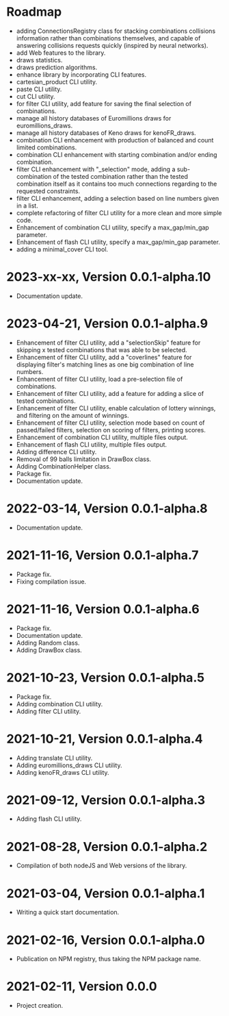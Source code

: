 Roadmap
=======
* adding ConnectionsRegistry class for stacking combinations collisions information rather than combinations themselves, and capable of answering collisions requests quickly (inspired by neural networks).
* add Web features to the library.
* draws statistics.
* draws prediction algorithms.
* enhance library by incorporating CLI features.
* cartesian_product CLI utility.
* paste CLI utility.
* cut CLI utility.
* for filter CLI utility, add feature for saving the final selection of combinations.
* manage all history databases of Euromillions draws for euromillions_draws.
* manage all history databases of Keno draws for kenoFR_draws.
* combination CLI enhancement with production of balanced and count limited combinations.
* combination CLI enhancement with starting combination and/or ending combination.
* filter CLI enhancement with "_selection" mode, adding a sub-combination of the tested combination rather than the tested combination itself as it contains too much connections regarding to the requested constraints.
* filter CLI enhancement, adding a selection based on line numbers given in a list.
* complete refactoring of filter CLI utility for a more clean and more simple code.
* Enhancement of combination CLI utility, specify a max_gap/min_gap parameter.
* Enhancement of flash CLI utility, specify a max_gap/min_gap parameter.
* adding a minimal_cover CLI tool.


2023-xx-xx, Version 0.0.1-alpha.10
==================================
* Documentation update.


2023-04-21, Version 0.0.1-alpha.9
=================================
* Enhancement of filter CLI utility, add a "selectionSkip" feature for skipping x tested combinations that was able to be selected.
* Enhancement of filter CLI utility, add a "coverlines" feature for displaying filter's matching lines as one big combination of line numbers.
* Enhancement of filter CLI utility, load a pre-selection file of combinations.
* Enhancement of filter CLI utility, add a feature for adding a slice of tested combinations.
* Enhancement of filter CLI utility, enable calculation of lottery winnings, and filtering on the amount of winnings.
* Enhancement of filter CLI utility, selection mode based on count of passed/failed filters, selection on scoring of filters, printing scores.
* Enhancement of combination CLI utility, multiple files output.
* Enhancement of flash CLI utility, multiple files output.
* Adding difference CLI utility.
* Removal of 99 balls limitation in DrawBox class.
* Adding CombinationHelper class.
* Package fix.
* Documentation update.


2022-03-14, Version 0.0.1-alpha.8
=================================
* Documentation update.


2021-11-16, Version 0.0.1-alpha.7
=================================
* Package fix.
* Fixing compilation issue.


2021-11-16, Version 0.0.1-alpha.6
=================================
* Package fix.
* Documentation update.
* Adding Random class.
* Adding DrawBox class.


2021-10-23, Version 0.0.1-alpha.5
=================================
* Package fix.
* Adding combination CLI utility.
* Adding filter CLI utility.


2021-10-21, Version 0.0.1-alpha.4
=================================
* Adding translate CLI utility.
* Adding euromillions_draws CLI utility.
* Adding kenoFR_draws CLI utility.


2021-09-12, Version 0.0.1-alpha.3
=================================
* Adding flash CLI utility.


2021-08-28, Version 0.0.1-alpha.2
=================================
* Compilation of both nodeJS and Web versions of the library.


2021-03-04, Version 0.0.1-alpha.1
=================================
* Writing a quick start documentation.


2021-02-16, Version 0.0.1-alpha.0
=================================
* Publication on NPM registry, thus taking the NPM package name.


2021-02-11, Version 0.0.0
=========================
* Project creation.
